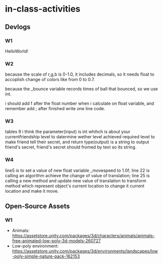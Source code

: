 # in-class-activities
## Devlogs
### W1
HelloWorld!

### W2
because the scale of r,g,b is 0-1.0, it includes decimals, so it needs float to accoplish change of colors like from 0 to 0.7.

because the _bounce variable records times of ball that bounced, so we use int.

i should add f after the float number when i calculate on float variable, and remember add ; after finished write one line code.

### W3
tables 9 i think the parameter(input) is int whihch is about your currentfriendship level to datermine wether level achieved required level to make friend tell their secret, and return type(output) is a string to output friend's secret, friend's secret should fromed by text so its string.

### W4
line5 is to set a value of new float variable _movespeed to 1.0f;
line 22 is calling an algorithm achieve the change of value of translation;
line 25 is calling a new method and update new value of translation to transform method which represent object's current location to change it current location and make it move.
## Open-Source Assets
### W1
- Animals: https://assetstore.unity.com/packages/3d/characters/animals/animals-free-animated-low-poly-3d-models-260727 
- Low-poly environment: https://assetstore.unity.com/packages/3d/environments/landscapes/low-poly-simple-nature-pack-162153 